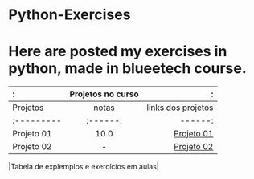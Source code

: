 # Python-Exercises

# Here are posted my exercises in python, made in blueetech course.
 

          
:     | Projetos no curso |         :
:---------|:------:|------:
Projetos  | notas  | links dos projetos
:---------|:------:|------:
Projeto 01|10.0    |<a href="https://github.com/HIKARO-290/Python-Exercises/blob/main/projetos/Projeto_01_%E2%80%93_Detetive.ipynb">Projeto 01</a>
Projeto 02| -      |<a href="https://github.com/HIKARO-290/Python-Exercises/blob/main/projetos/Projeto_02_jogo_Jokenpo.py">Projeto 02</a>

|Tabela de explemplos e exercícios em aulas|


